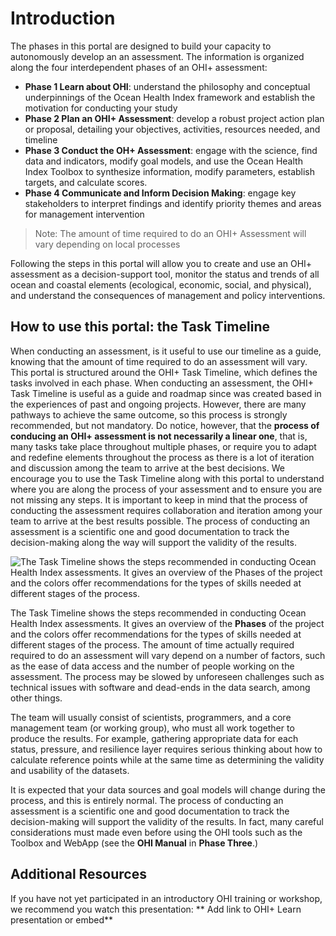 # Introduction

The phases in this portal are designed to build your capacity to autonomously develop an an assessment. The information is organized along the four interdependent phases of an OHI+ assessment:

- **Phase 1 Learn about OHI**: understand the philosophy and conceptual underpinnings of the Ocean Health Index framework and establish the motivation for conducting your study
- **Phase 2 Plan an OHI+ Assessment**: develop a robust project action plan or proposal, detailing your objectives, activities, resources needed, and timeline
- **Phase 3 Conduct the OH+ Assessment**: engage with the science, find data and indicators, modify goal models, and use the Ocean Health Index Toolbox to synthesize information, modify parameters, establish targets, and calculate scores.
- **Phase 4 Communicate and Inform Decision Making**: engage key stakeholders to interpret findings and identify priority themes and areas for management intervention

> Note: The amount of time required to do an OHI+ Assessment will vary depending on local processes

Following the steps in this portal will allow you to create and use an OHI+ assessment as a decision-support tool, monitor the status and trends of all ocean and coastal elements (ecological, economic, social, and physical), and understand the consequences of management and policy interventions.

## How to use this portal: the Task Timeline

When conducting an assessment, is it useful to use our timeline as a guide, knowing that the amount of time required to do an assessment will vary. This portal is structured around the OHI+ Task Timeline, which defines the tasks involved in each phase. When conducting an assessment, the OHI+ Task Timeline is useful as a guide and roadmap since was created based in the experiences of past and ongoing projects. However, there are many pathways to achieve the same outcome, so this process is strongly recommended, but not mandatory. Do notice, however, that the **process of conducing an OHI+ assessment is not necessarily a linear one**, that is, many tasks take place throughout multiple phases, or require you to adapt and redefine elements throughout the process as there is a lot of iteration and discussion among the team to arrive at the best decisions. We encourage you to use the Task Timeline along with this portal to understand where you are along the process of your assessment and to ensure you are not missing any steps. It is important to keep in mind that the process of conducting the assessment requires collaboration and iteration among your team to arrive at the best results possible. The process of conducting an assessment is a scientific one and good documentation to track the decision-making along the way will support the validity of the results.

![The Task Timeline shows the steps recommended in conducting Ocean Health Index assessments. It gives an overview of the **Phases** of the project and the colors offer recommendations for the types of skills needed at different stages of the process.](./Figures/task_timeline-01.png)

The Task Timeline shows the steps recommended in conducting Ocean Health Index assessments. It gives an overview of the **Phases** of the project and the colors offer recommendations for the types of skills needed at different stages of the process. The amount of time actually required required to do an assessment will vary depend on a number of factors, such as the ease of data access and the number of people working on the assessment. The process may be slowed by unforeseen challenges such as technical issues with software and dead-ends in the data search, among other things.

The team will usually consist of scientists, programmers, and a core management team (or working group), who must all work together to produce the results. For example, gathering appropriate data for each status, pressure, and resilience layer requires serious thinking about how to calculate reference points while at the same time as determining the validity and usability of the datasets.

It is expected that your data sources and goal models will change during the process, and this is entirely normal. The process of conducting an assessment is a scientific one and good documentation to track the decision-making will support the validity of the results. In fact, many careful considerations must made even before using the OHI tools such as the Toolbox and WebApp (see the **OHI Manual** in **Phase Three**.)

## Additional Resources

If you have not yet participated in an introductory OHI training or workshop, we recommend you watch this presentation: ** Add link to OHI+ Learn presentation or embed**
